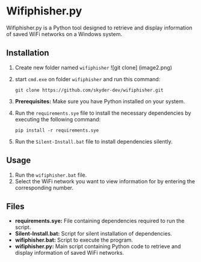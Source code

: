 # Wifiphisher.py


Wifiphisher.py is a Python tool designed to retrieve and display information of saved WiFi networks on a Windows system.



## Installation
1. Create new folder named `wifiphisher`
      ![git clone] (image2.png)
3. start `cmd.exe` on folder `wifiphisher` and run this command:
   ```
   git clone https://github.com/skyder-dev/wifiphisher.git
   ```
4. **Prerequisites:** Make sure you have Python installed on your system.
5. Run the `requirements.sye` file to install the necessary dependencies by executing the following command:

    ```
    pip install -r requirements.sye
    ```
    
6. Run the `Silent-Install.bat` file to install dependencies silently.


## Usage

1. Run the `wifiphisher.bat` file.
2. Select the WiFi network you want to view information for by entering the corresponding number.



## Files

- **requirements.sye:** File containing dependencies required to run the script.
- **Silent-Install.bat:** Script for silent installation of dependencies.
- **wifiphisher.bat:** Script to execute the program.
- **wifiphisher.py:** Main script containing Python code to retrieve and display information of saved WiFi networks.
